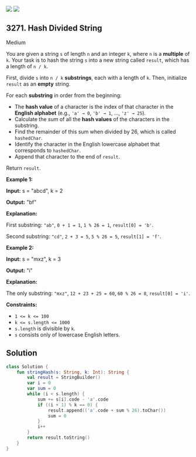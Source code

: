 [![](https://img.shields.io/github/stars/javadev/LeetCode-in-Kotlin?label=Stars&style=flat-square)](https://github.com/javadev/LeetCode-in-Kotlin)
[![](https://img.shields.io/github/forks/javadev/LeetCode-in-Kotlin?label=Fork%20me%20on%20GitHub%20&style=flat-square)](https://github.com/javadev/LeetCode-in-Kotlin/fork)

## 3271\. Hash Divided String

Medium

You are given a string `s` of length `n` and an integer `k`, where `n` is a **multiple** of `k`. Your task is to hash the string `s` into a new string called `result`, which has a length of `n / k`.

First, divide `s` into `n / k` **substrings**, each with a length of `k`. Then, initialize `result` as an **empty** string.

For each **substring** in order from the beginning:

*   The **hash value** of a character is the index of that character in the **English alphabet** (e.g., `'a' → 0`, `'b' → 1`, ..., `'z' → 25`).
*   Calculate the _sum_ of all the **hash values** of the characters in the substring.
*   Find the remainder of this sum when divided by 26, which is called `hashedChar`.
*   Identify the character in the English lowercase alphabet that corresponds to `hashedChar`.
*   Append that character to the end of `result`.

Return `result`.

**Example 1:**

**Input:** s = "abcd", k = 2

**Output:** "bf"

**Explanation:**

First substring: `"ab"`, `0 + 1 = 1`, `1 % 26 = 1`, `result[0] = 'b'`.

Second substring: `"cd"`, `2 + 3 = 5`, `5 % 26 = 5`, `result[1] = 'f'`.

**Example 2:**

**Input:** s = "mxz", k = 3

**Output:** "i"

**Explanation:**

The only substring: `"mxz"`, `12 + 23 + 25 = 60`, `60 % 26 = 8`, `result[0] = 'i'`.

**Constraints:**

*   `1 <= k <= 100`
*   `k <= s.length <= 1000`
*   `s.length` is divisible by `k`.
*   `s` consists only of lowercase English letters.

## Solution

```kotlin
class Solution {
    fun stringHash(s: String, k: Int): String {
        val result = StringBuilder()
        var i = 0
        var sum = 0
        while (i < s.length) {
            sum += s[i].code - 'a'.code
            if ((i + 1) % k == 0) {
                result.append(('a'.code + sum % 26).toChar())
                sum = 0
            }
            i++
        }
        return result.toString()
    }
}
```